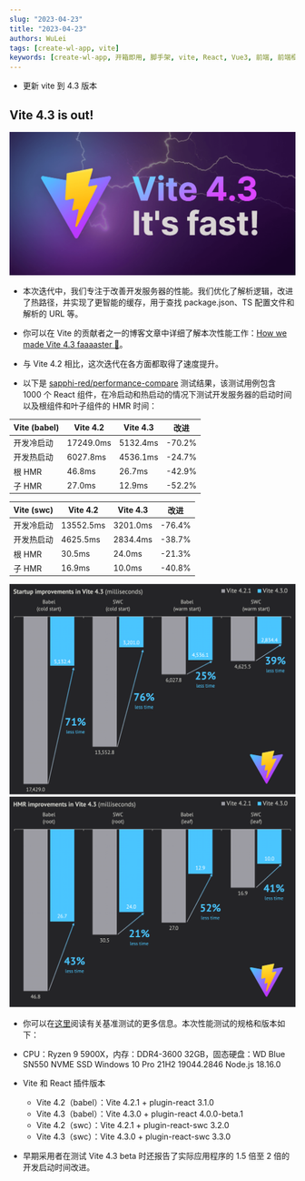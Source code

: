 ```yaml
---
slug: "2023-04-23"
title: "2023-04-23"
authors: WuLei
tags: [create-wl-app, vite]
keywords: [create-wl-app, 开箱即用, 脚手架, vite, React, Vue3, 前端, 前端框架, 前端开发, 前端开发工具]
---
```


- 更新 vite 到 4.3 版本

## Vite 4.3 is out!

![vite-4.3](./img/blog-img-vite4-3.png)

- 本次迭代中，我们专注于改善开发服务器的性能。我们优化了解析逻辑，改进了热路径，并实现了更智能的缓存，用于查找 package.json、TS 配置文件和解析的 URL 等。

- 你可以在 Vite 的贡献者之一的博客文章中详细了解本次性能工作：[How we made Vite 4.3 faaaaster 🚀](https://sun0day.github.io/blog/vite/why-vite4_3-is-faster.html)。

- 与 Vite 4.2 相比，这次迭代在各方面都取得了速度提升。

- 以下是 [sapphi-red/performance-compare](https://github.com/sapphi-red/performance-compare) 测试结果，该测试用例包含 1000 个 React 组件，在冷启动和热启动的情况下测试开发服务器的启动时间以及根组件和叶子组件的 HMR 时间：

| Vite (babel) | Vite 4.2  | Vite 4.3 | 改进   |
| ------------ | --------- | -------- | ------ |
| 开发冷启动   | 17249.0ms | 5132.4ms | -70.2% |
| 开发热启动   | 6027.8ms  | 4536.1ms | -24.7% |
| 根 HMR       | 46.8ms    | 26.7ms   | -42.9% |
| 子 HMR       | 27.0ms    | 12.9ms   | -52.2% |

| Vite (swc) | Vite 4.2  | Vite 4.3 | 改进   |
| ---------- | --------- | -------- | ------ |
| 开发冷启动 | 13552.5ms | 3201.0ms | -76.4% |
| 开发热启动 | 4625.5ms  | 2834.4ms | -38.7% |
| 根 HMR     | 30.5ms    | 24.0ms   | -21.3% |
| 子 HMR     | 16.9ms    | 10.0ms   | -40.8% |

![vite-4.3](./img/vite4-3-startup-time.png)
![vite-4.3](./img/vite4-3-hmr-time.png)

- 你可以在[这里](https://gist.github.com/sapphi-red/25be97327ee64a3c1dce793444afdf6e)阅读有关基准测试的更多信息。本次性能测试的规格和版本如下：

- CPU：Ryzen 9 5900X，内存：DDR4-3600 32GB，固态硬盘：WD Blue SN550 NVME SSD
  Windows 10 Pro 21H2 19044.2846
  Node.js 18.16.0
- Vite 和 React 插件版本
  - Vite 4.2（babel）：Vite 4.2.1 + plugin-react 3.1.0
  - Vite 4.3（babel）：Vite 4.3.0 + plugin-react 4.0.0-beta.1
  - Vite 4.2（swc）：Vite 4.2.1 + plugin-react-swc 3.2.0
  - Vite 4.3（swc）：Vite 4.3.0 + plugin-react-swc 3.3.0
- 早期采用者在测试 Vite 4.3 beta 时还报告了实际应用程序的 1.5 倍至 2 倍的开发启动时间改进。

